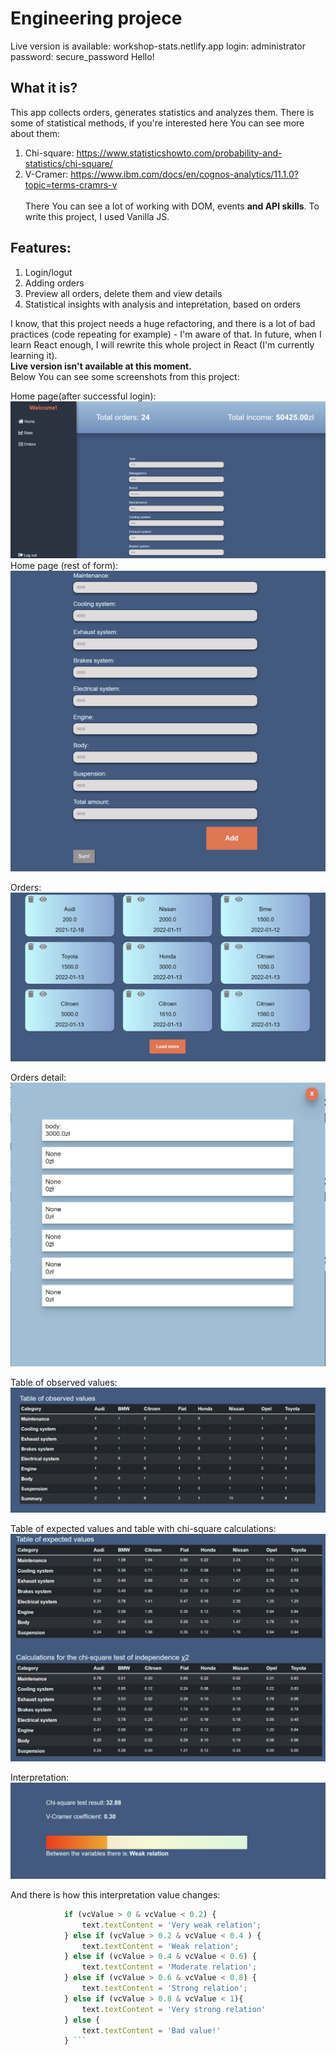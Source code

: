 # Engineering projece
Live version is available: workshop-stats.netlify.app
login: administrator
password: secure_password
Hello!

## What it is?
This app collects orders, generates statistics and analyzes them. There is some of statistical methods, if you're interested here You can see more about them:
1. Chi-square: https://www.statisticshowto.com/probability-and-statistics/chi-square/
2. V-Cramer: https://www.ibm.com/docs/en/cognos-analytics/11.1.0?topic=terms-cramrs-v \
\
There You can see a lot of working with DOM, events **and API skills**. To write this project, I used Vanilla JS. 

## Features:
1. Login/logut 
2. Adding orders
3. Preview all orders, delete them and view details
4. Statistical insights with analysis and intepretation, based on orders

I know, that this project needs a huge refactoring, and there is a lot of bad practices (code repeating for example) - I'm aware of that. 
In future, when I learn React enough, I will rewrite this whole project in React (I'm currently learning it). \
**Live version isn't available at this moment.** \
Below You can see some screenshots from this project:

Home page(after successful login):
![Home page view](https://github.com/RafalDziuba/Automotive-workshop-with-statistical-data-analysis-module/blob/main/img/home-page.PNG) 
Home page (rest of form):
![Home page form view](https://github.com/RafalDziuba/Automotive-workshop-with-statistical-data-analysis-module/blob/main/img/form.PNG) 

Orders:
![Orders page view](https://github.com/RafalDziuba/Automotive-workshop-with-statistical-data-analysis-module/blob/main/img/orders-1.PNG)

Orders detail:
![Single order details view](https://github.com/RafalDziuba/Automotive-workshop-with-statistical-data-analysis-module/blob/main/img/orders-eye-click.PNG) 

Table of observed values:
![Table of observed values view](https://github.com/RafalDziuba/Automotive-workshop-with-statistical-data-analysis-module/blob/main/img/stats-table1.PNG)  

Table of expected values and table with chi-square calculations:
![Table of expected values and table with chi-square calculations view](https://github.com/RafalDziuba/Automotive-workshop-with-statistical-data-analysis-module/blob/main/img/stats%20table%202%203.PNG) 

Interpretation: 
![Interpretation calculations view](https://github.com/RafalDziuba/Automotive-workshop-with-statistical-data-analysis-module/blob/main/img/vc.PNG)

And there is how this interpretation value changes:
```javascript const text = document.getElementById('vci');
            if (vcValue > 0 & vcValue < 0.2) {
                text.textContent = 'Very weak relation';
            } else if (vcValue > 0.2 & vcValue < 0.4 ) {
                text.textContent = 'Weak relation';
            } else if (vcValue > 0.4 & vcValue < 0.6) {
                text.textContent = 'Moderate relation';
            } else if (vcValue > 0.6 & vcValue < 0.8) {
                text.textContent = 'Strong relation';
            } else if (vcValue > 0.8 & vcValue < 1){
                text.textContent = 'Very strong relation'
            } else {
                text.textContent = 'Bad value!'
            } ```
